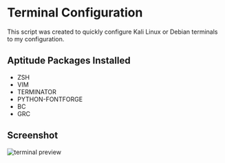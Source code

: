 # Terminal Configuration
This script was created to quickly configure Kali Linux or Debian terminals to my configuration.

## Aptitude Packages Installed
- ZSH
- VIM
- TERMINATOR
- PYTHON-FONTFORGE
- BC
- GRC

## Screenshot
![terminal preview](http://imgur.com/a/Werp6)
